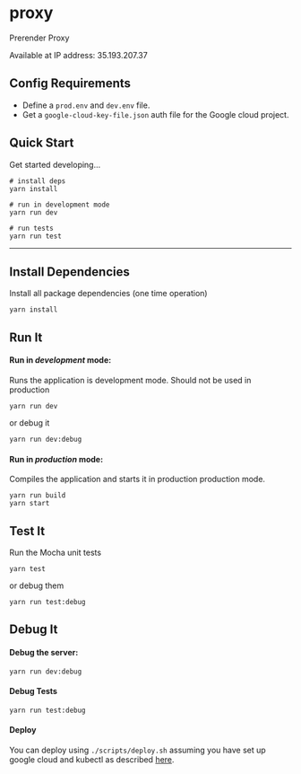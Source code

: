 # proxy

Prerender Proxy

Available at
IP address: 35.193.207.37

## Config Requirements

- Define a `prod.env` and `dev.env` file.
- Get a `google-cloud-key-file.json` auth file for the Google cloud project.

## Quick Start

Get started developing...

```shell
# install deps
yarn install

# run in development mode
yarn run dev

# run tests
yarn run test
```

---

## Install Dependencies

Install all package dependencies (one time operation)

```shell
yarn install
```

## Run It

#### Run in _development_ mode:

Runs the application is development mode. Should not be used in production

```shell
yarn run dev
```

or debug it

```shell
yarn run dev:debug
```

#### Run in _production_ mode:

Compiles the application and starts it in production production mode.

```shell
yarn run build
yarn start
```

## Test It

Run the Mocha unit tests

```shell
yarn test
```

or debug them

```shell
yarn run test:debug
```

## Debug It

#### Debug the server:

```
yarn run dev:debug
```

#### Debug Tests

```
yarn run test:debug
```

#### Deploy

You can deploy using `./scripts/deploy.sh` assuming you have set up google cloud and kubectl as described [here](../README.md).
